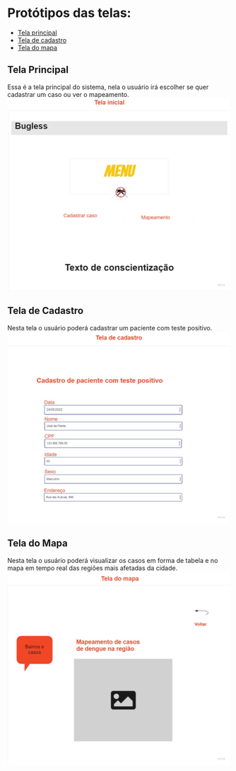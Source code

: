 # Protótipos das telas:

* [Tela principal](#tela-principal)
* [Tela de cadastro](#tela-de-cadastro)
* [Tela do mapa](#tela-do-mapa)

## Tela Principal
Essa é a tela principal do sistema, nela o usuário irá escolher se quer cadastrar um caso ou ver o mapeamento. 
![image](https://github.com/more-devs-2-blu/bugless/blob/main/docs/prototipa%C3%A7%C3%A3o/tela_inicial.jpg)

## Tela de Cadastro
Nesta tela o usuário poderá cadastrar um paciente com teste positivo.
![Image](https://github.com/more-devs-2-blu/bugless/blob/main/docs/prototipa%C3%A7%C3%A3o/tela_cadastro.jpg)

## Tela do Mapa
Nesta tela o usuário poderá visualizar os casos em forma de tabela e no mapa em tempo real das regiões mais afetadas da cidade.
![Image](https://github.com/more-devs-2-blu/bugless/blob/main/docs/prototipa%C3%A7%C3%A3o/tela_mapa.jpg)
